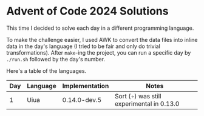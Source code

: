 # Advent of Code 2024 Solutions

This time I decided to solve each day in a different programming language.

To make the challenge easier, I used AWK to convert the data files into
inline data in the day's language (I tried to be fair and only do trivial transformations).
After `make`-ing the project, you can run a specific day by `./run.sh` followed by the day's number.

Here's a table of the languages.

| Day | Language | Implementation | Notes                                     |
|-----|----------|----------------|-------------------------------------------|
| 1   | Uiua     | 0.14.0-dev.5   | Sort (⍆) was still experimental in 0.13.0 |

